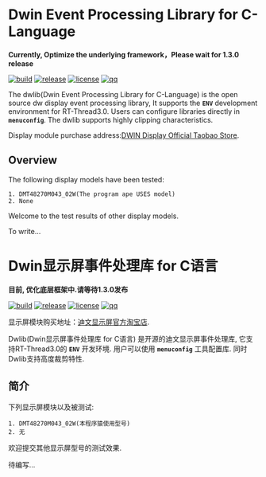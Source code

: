 # Dwin Event Processing Library for C-Language #

**Currently, Optimize the underlying framework，Please wait for 1.3.0 release**

[![build](https://img.shields.io/badge/build-failed-red.svg)](https://github.com/liu2guang/dwlib)
[![release](https://img.shields.io/badge/Release-v1.2.0-orange.svg)](https://github.com/liu2guang/dwlib/releases)
[![license](https://img.shields.io/badge/license-MIT-000000.svg)](https://github.com/liu2guang/dwlib/blob/master/LICENSE)
[![qq](https://img.shields.io/badge/QQ-1004383796-1E90FF.svg)](tencent://message/?uin=1004383796&Site=www.hitux.com&Menu=yes)

The dwlib(Dwin Event Processing Library for C-Language) is the open source dw display event processing library, It supports the **`ENV`** development environment for RT-Thread3.0. Users can configure libraries directly in **`menuconfig`**. The dwlib supports highly clipping characteristics.

Display module purchase address:[DWIN Display Official Taobao Store](https://dwinhmi.taobao.com/index.htm?spm=2013.1.w5002-14432573301.2.6f6a88bfvHBSBF "[TaoBao]").

## Overview ##
The following display models have been tested: 
~~~
1. DMT48270M043_02W(The program ape USES model)
2. None
~~~

Welcome to the test results of other display models.


To write...


# Dwin显示屏事件处理库 for C语言 #

**目前, 优化底层框架中.请等待1.3.0发布**

[![build](https://img.shields.io/badge/build-passing-brightgreen.svg)](https://github.com/liu2guang/dwlib)
[![release](https://img.shields.io/badge/Release-v1.2.0-orange.svg)](https://github.com/liu2guang/dwlib/releases)
[![license](https://img.shields.io/badge/license-MIT-000000.svg)](https://github.com/liu2guang/dwlib/blob/master/LICENSE)
[![qq](https://img.shields.io/badge/QQ-1004383796-1E90FF.svg)](tencent://message/?uin=1004383796&Site=www.hitux.com&Menu=yes)

显示屏模块购买地址：[迪文显示屏官方淘宝店](https://dwinhmi.taobao.com/index.htm?spm=2013.1.w5002-14432573301.2.6f6a88bfvHBSBF "[淘宝]").

Dwlib(Dwin显示屏事件处理库 for C语言) 是开源的迪文显示屏事件处理库, 它支持RT-Thread3.0的 **`ENV`** 开发环境. 用户可以使用 **`menuconfig`** 工具配置库. 同时Dwlib支持高度裁剪特性.

## 简介 ##
下列显示屏模块以及被测试: 
~~~
1. DMT48270M043_02W(本程序猿使用型号)
2. 无
~~~

欢迎提交其他显示屏型号的测试效果.

待编写...


